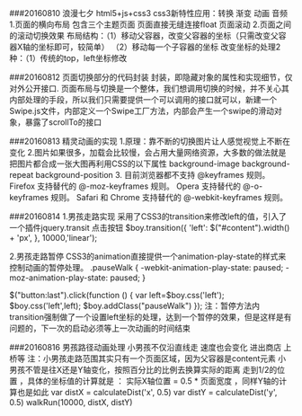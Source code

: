 ###20160810
浪漫七夕
html5+js+css3
css3新特性应用：转换   渐变  动画 音频
1.页面的横向布局
包含三个主题页面 页面直接无缝连接float  页面滚动
2.页面之间的滚动切换效果
布局结构：（1）移动父容器，改变父容器的坐标（只需改变父容器X轴的坐标即可，较简单）
		  （2）移动每一个子容器的坐标
改变坐标的处理2种：（1）传统的top，left坐标修改


###20160812
页面切换部分的代码封装
封装，即隐藏对象的属性和实现细节，仅对外公开接口.
页面布局与切换是一个整体，我们想调用切换的时候，并不关心其内部处理的手段，所以我们只需要提供一个可以调用的接口就可以，新建一个Swipe.js文件，内部定义一个Swipe工厂方法，内部会产生一个swipe的滑动对象，暴露了scrollTo的接口



###20160813
精灵动画的实现
1.原理：靠不断的切换图片让人感觉视觉上不断在变化
2.图片如果很多，加载会比较慢，会占用大量网络资源，大多数的做法就是把图片都合成一张大图再利用CSS的以下属性
	background-image
	background-repeat
	background-position
3.
目前浏览器都不支持 @keyframes 规则。
Firefox 支持替代的 @-moz-keyframes 规则。
Opera 支持替代的 @-o-keyframes 规则。
Safari 和 Chrome 支持替代的 @-webkit-keyframes 规则。


###20160814
1.男孩走路实现
采用了CSS3的transition来修改left的值，引入了一个插件jquery.transit
点击按钮
 $boy.transition({
    'left': $("#content").width() + 'px',
}, 10000,'linear');

2.男孩走路暂停
CSS3的animation直接提供一个animation-play-state的样式来控制动画的暂停处理。
.pauseWalk {
   -webkit-animation-play-state: paused;
   -moz-animation-play-state: paused;
}

$("button:last").click(function () {
        var left=$boy.css('left');
        $boy.css('left',left);
        $boy.addClass("pauseWalk")
    });
注：暂停方法内transition强制做了一个设置left坐标的处理，达到一个暂停的效果，但是这样是有问题的，下一次的启动必须等上一次动画的时间结束

###20160816
男孩路径动画处理
小男孩不仅沿直线走 速度也会变化  进出商店 上桥等
注：小男孩走路范围其实只有一个页面区域，因为父容器是content元素
小男孩不管是往X还是Y轴变化，按照百分比的比例去换算实际的距离
走到1/2的位置 ，具体的坐标值的计算就是 ： 实际X轴位置 = 0.5 * 页面宽度 ，同样Y轴的计算也是如此
var distX = calculateDist('x', 0.5)
var distY = calculateDist('y', 0.5)
walkRun(10000, distX, distY)